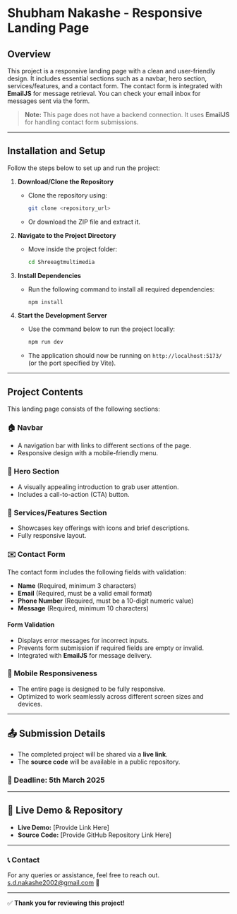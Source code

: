 # Shubham Nakashe - Responsive Landing Page

## Overview
This project is a responsive landing page with a clean and user-friendly design. It includes essential sections such as a navbar, hero section, services/features, and a contact form. The contact form is integrated with **EmailJS** for message retrieval. You can check your email inbox for messages sent via the form.

> **Note:** This page does not have a backend connection. It uses **EmailJS** for handling contact form submissions.

---

## Installation and Setup

Follow the steps below to set up and run the project:

1. **Download/Clone the Repository**  
   - Clone the repository using:  
     ```sh
     git clone <repository_url>
     ```
   - Or download the ZIP file and extract it.

2. **Navigate to the Project Directory**  
   - Move inside the project folder:
     ```sh
     cd Shreeagtmultimedia
     ```

3. **Install Dependencies**  
   - Run the following command to install all required dependencies:
     ```sh
     npm install
     ```

4. **Start the Development Server**  
   - Use the command below to run the project locally:
     ```sh
     npm run dev
     ```
   - The application should now be running on `http://localhost:5173/` (or the port specified by Vite).

---

## Project Contents
This landing page consists of the following sections:

### 🏠 Navbar
- A navigation bar with links to different sections of the page.
- Responsive design with a mobile-friendly menu.

### 🎯 Hero Section
- A visually appealing introduction to grab user attention.
- Includes a call-to-action (CTA) button.

### 🚀 Services/Features Section
- Showcases key offerings with icons and brief descriptions.
- Fully responsive layout.

### ✉️ Contact Form
The contact form includes the following fields with validation:

- **Name** (Required, minimum 3 characters)
- **Email** (Required, must be a valid email format)
- **Phone Number** (Required, must be a 10-digit numeric value)
- **Message** (Required, minimum 10 characters)

#### Form Validation
- Displays error messages for incorrect inputs.
- Prevents form submission if required fields are empty or invalid.
- Integrated with **EmailJS** for message delivery.

### 📱 Mobile Responsiveness
- The entire page is designed to be fully responsive.
- Optimized to work seamlessly across different screen sizes and devices.

---

## 📤 Submission Details
- The completed project will be shared via a **live link**.
- The **source code** will be available in a public repository.

### 📅 Deadline: **5th March 2025**

---

## 🔗 Live Demo & Repository
- **Live Demo:** [Provide Link Here]
- **Source Code:** [Provide GitHub Repository Link Here]

---

### 📞 Contact
For any queries or assistance, feel free to reach out. <a href="mailto:s.d.nakashe2002@gmail.com">s.d.nakashe2002@gmail.com</a>  🚀

---

✅ **Thank you for reviewing this project!**

